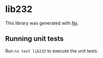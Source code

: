 # lib232

This library was generated with [Nx](https://nx.dev).

## Running unit tests

Run `nx test lib232` to execute the unit tests.
